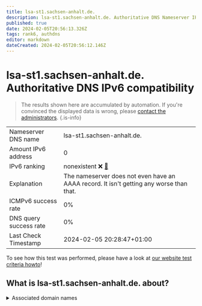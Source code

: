 ```yaml
---
title: lsa-st1.sachsen-anhalt.de.
description: lsa-st1.sachsen-anhalt.de. Authoritative DNS Nameserver IPv6 compatibility
published: true
date: 2024-02-05T20:56:13.326Z
tags: rank6, authdns
editor: markdown
dateCreated: 2024-02-05T20:56:12.146Z
---
```


# lsa-st1.sachsen-anhalt.de. Authoritative DNS IPv6 compatibility

> The results shown here are accumulated by automation. If you're convinced the displayed data is wrong, please [contact the administrators](/howto/chat). 
{.is-info}




|   |   |
| - | - |
| Nameserver DNS name | lsa-st1.sachsen-anhalt.de.
| Amount IPv6 address | 0
| IPv6 ranking | nonexistent :x: [🔗](/howto/ranking) |
| Explanation | The nameserver does not even have an AAAA record. It isn't getting any worse than that. |
| ICMPv6 success rate | 0%|
| DNS query success rate | 0% |
| Last Check Timestamp | 2024-02-05 20:28:47+01:00 |

To see how this test was performed, please have a look at [our website test criteria howto](/howto/testcriteria/authdns)!


## What is lsa-st1.sachsen-anhalt.de. about?






<details>
<summary>Associated domain names</summary>

www.sachsen-anhalt.de

</details>
